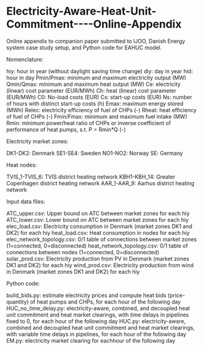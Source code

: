 # Electricity-Aware-Heat-Unit-Commitment----Online-Appendix
Online appendix to companion paper submitted to IJOO, Danish Energy system case study setup, and Python code for EAHUC model. 

Nomenclature:

hiy: hour in year (without daylight saving time change)
diy: day in year
hid: hour in day
Pmin/Pmax: minimum and maximum electricity output (MW)
Qmin/Qmax: minimum and maximum heat output (MW)
Ce: electricity (linear) cost parameter (EUR/MWh)
Ch: heat (linear) cost parameter (EUR/MWh)
C0: No-load costs (EUR)
Cs: start-up costs (EUR)
Ns: number of hours with distinct start-up costs (h)
Emax: maximum energy stored (MWh)
Relec: electricity efficiency of fuel of CHPs (-)
Rheat: heat efficiency of fuel of CHPs (-)
Fmin/Fmax: minimum and maximum fuel intake (MW)
Rmin: minimum power/heat ratio of CHPs or inverse coefficient of performance of heat pumps, s.t. P = Rmin*Q (-)

Electricity market zones:

DK1-DK2: Denmark
SE1-SE4: Sweden
NO1-NO2: Norway
SE: Germany

Heat nodes:

TVIS_1-TVIS_6: TVIS district heating network
KBH1-KBH_14: Greater Copenhagen district heating network
AAR_1-AAR_9: Aarhus district heating network

Input data files:

ATC_upper.csv: Upper bound on ATC between market zones for each hiy
ATC_lower.csv: Lower bound on ATC between market zones for each hiy
elec_load.csv: Electricity consumption in Denmark (market zones DK1 and DK2) for each hiy
heat_load.csv: Heat consumption in nodes for each hiy
elec_network_topology.csv: 0/1 table of connections between market zones (1=connected, 0=disconnected)
heat_network_topology.csv: 0/1 table of connections between nodes (1=connected, 0=disconnected)
solar_prod.csv: Electricity production from PV in Denmark (market zones DK1 and DK2) for each hiy
wind_prod.csv: Electricity production from wind in Denmark (market zones DK1 and DK2) for each hiy

Python code: 

build_bids.py: estimate electricity prices and compute heat bids (price-quantity) of heat pumps and CHPs, for each hour of the following day
HUC_no_time_delay.py: electricity-aware, combined, and decoupled heat unit commitment and heat market clearings, with time delays in pipelines fixed to 0, for each hour of the following day
HUC.py: electricity-aware, combined and decoupled heat unit commitment and heat market clearings, with variable time delays in pipelines, for each hour of the following day
EM.py: electricity market clearing for eachhour of the following day


